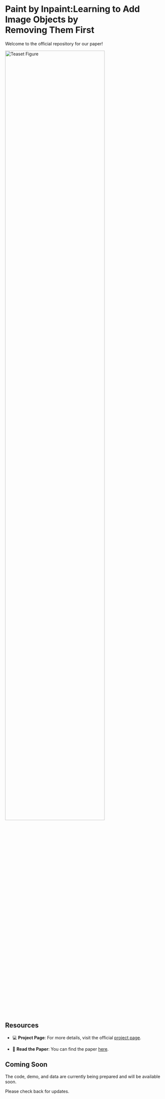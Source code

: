 # Paint by Inpaint:Learning to Add Image Objects by <br> Removing Them First
Welcome to the official repository for our paper!


<img src=figures/teaser.png width="80%" alt="Teaset Figure">

## Resources

- 💻 **Project Page**: For more details, visit the official [project page](https://rotsteinnoam.github.io/Paint-by-Inpaint/).

- 📝 **Read the Paper**: You can find the paper [here](https://arxiv.org/abs/2404.18212).
    

## Coming Soon
The code, demo, and data are currently being prepared and will be available soon.

Please check back for updates.
